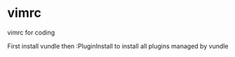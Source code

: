 # vimrc
vimrc for coding

First install vundle then :PluginInstall to install all plugins managed by vundle
